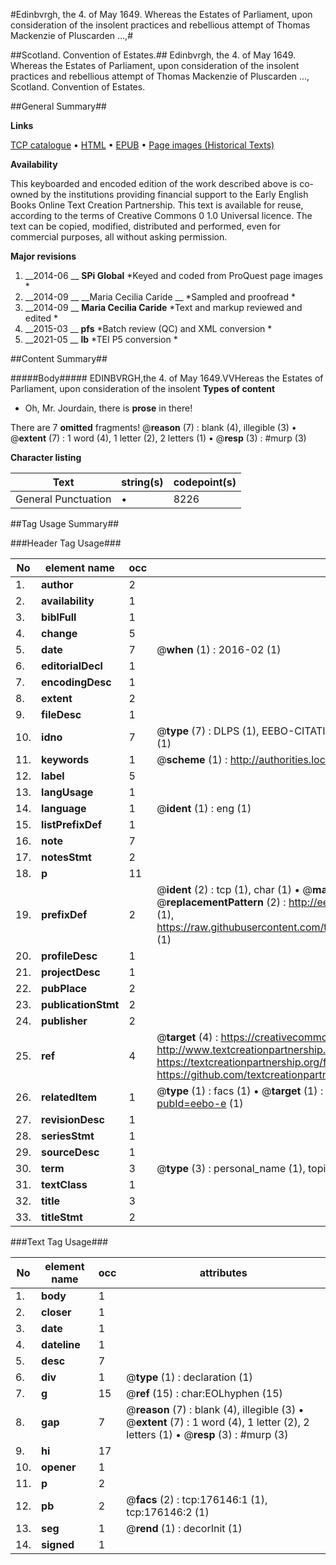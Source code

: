 #Edinbvrgh, the 4. of May 1649. Whereas the Estates of Parliament, upon consideration of the insolent practices and rebellious attempt of Thomas Mackenzie of Pluscarden ...,#

##Scotland. Convention of Estates.##
Edinbvrgh, the 4. of May 1649. Whereas the Estates of Parliament, upon consideration of the insolent practices and rebellious attempt of Thomas Mackenzie of Pluscarden ...,
Scotland. Convention of Estates.

##General Summary##

**Links**

[TCP catalogue](http://www.ota.ox.ac.uk/tcp/)  • 
[HTML](http://tei.it.ox.ac.uk/tcp/Texts-HTML/free/B05/B05272.html)  • 
[EPUB](http://tei.it.ox.ac.uk/tcp/Texts-EPUB/free/B05/B05272.epub) • 
[Page images (Historical Texts)](https://historicaltexts.jisc.ac.uk/eebo-52615037e)

**Availability**

This keyboarded and encoded edition of the work described above is co-owned by the
    institutions providing financial support to the Early English Books Online Text Creation
    Partnership. This text is available for reuse, according to the terms of  Creative Commons 0 1.0 Universal
    licence. The text can be copied, modified, distributed and performed, even for commercial
    purposes, all without asking permission.

**Major revisions**

1. __2014-06 __ __SPi Global__ *Keyed and coded from ProQuest page images *
1. __2014-09 __ __Maria Cecilia Caride __ *Sampled and proofread *
1. __2014-09 __ __Maria Cecilia Caride__ *Text and markup reviewed and edited *
1. __2015-03 __ __pfs__ *Batch review (QC) and XML conversion *
1. __2021-05 __ __lb__ *TEI P5 conversion *

##Content Summary##

#####Body#####
EDINBVRGH,the 4. of May 1649.VVHereas the Estates of Parliament, upon consideration of the insolent 
**Types of content**

  * Oh, Mr. Jourdain, there is **prose** in there!

There are 7 **omitted** fragments! 
 @__reason__ (7) : blank (4), illegible (3)  •  @__extent__ (7) : 1 word (4), 1 letter (2), 2 letters (1)  •  @__resp__ (3) : #murp (3)

**Character listing**


|Text|string(s)|codepoint(s)|
|---|---|---|
|General Punctuation|•|8226|

##Tag Usage Summary##

###Header Tag Usage###

|No|element name|occ|attributes|
|---|---|---|---|
|1.|__author__|2||
|2.|__availability__|1||
|3.|__biblFull__|1||
|4.|__change__|5||
|5.|__date__|7| @__when__ (1) : 2016-02 (1)|
|6.|__editorialDecl__|1||
|7.|__encodingDesc__|1||
|8.|__extent__|2||
|9.|__fileDesc__|1||
|10.|__idno__|7| @__type__ (7) : DLPS (1), EEBO-CITATION (1), VID (1), EEBO-PROQUEST (1), STC (2), OCLC (1)|
|11.|__keywords__|1| @__scheme__ (1) : http://authorities.loc.gov/ (1)|
|12.|__label__|5||
|13.|__langUsage__|1||
|14.|__language__|1| @__ident__ (1) : eng (1)|
|15.|__listPrefixDef__|1||
|16.|__note__|7||
|17.|__notesStmt__|2||
|18.|__p__|11||
|19.|__prefixDef__|2| @__ident__ (2) : tcp (1), char (1)  •  @__matchPattern__ (2) : ([0-9\-]+):([0-9IVX]+) (1), (.+) (1)  •  @__replacementPattern__ (2) : http://eebo.chadwyck.com/downloadtiff?vid=$1&page=$2 (1), https://raw.githubusercontent.com/textcreationpartnership/Texts/master/tcpchars.xml#$1 (1)|
|20.|__profileDesc__|1||
|21.|__projectDesc__|1||
|22.|__pubPlace__|2||
|23.|__publicationStmt__|2||
|24.|__publisher__|2||
|25.|__ref__|4| @__target__ (4) : https://creativecommons.org/publicdomain/zero/1.0/ (1), http://www.textcreationpartnership.org/docs/. (1), https://textcreationpartnership.org/faq/#faq05 (1), https://github.com/textcreationpartnership (1)|
|26.|__relatedItem__|1| @__type__ (1) : facs (1)  •  @__target__ (1) : https://data.historicaltexts.jisc.ac.uk/view?pubId=eebo-e (1)|
|27.|__revisionDesc__|1||
|28.|__seriesStmt__|1||
|29.|__sourceDesc__|1||
|30.|__term__|3| @__type__ (3) : personal_name (1), topical_term (1), genre_form (1)|
|31.|__textClass__|1||
|32.|__title__|3||
|33.|__titleStmt__|2||


###Text Tag Usage###

|No|element name|occ|attributes|
|---|---|---|---|
|1.|__body__|1||
|2.|__closer__|1||
|3.|__date__|1||
|4.|__dateline__|1||
|5.|__desc__|7||
|6.|__div__|1| @__type__ (1) : declaration (1)|
|7.|__g__|15| @__ref__ (15) : char:EOLhyphen (15)|
|8.|__gap__|7| @__reason__ (7) : blank (4), illegible (3)  •  @__extent__ (7) : 1 word (4), 1 letter (2), 2 letters (1)  •  @__resp__ (3) : #murp (3)|
|9.|__hi__|17||
|10.|__opener__|1||
|11.|__p__|2||
|12.|__pb__|2| @__facs__ (2) : tcp:176146:1 (1), tcp:176146:2 (1)|
|13.|__seg__|1| @__rend__ (1) : decorInit (1)|
|14.|__signed__|1||
